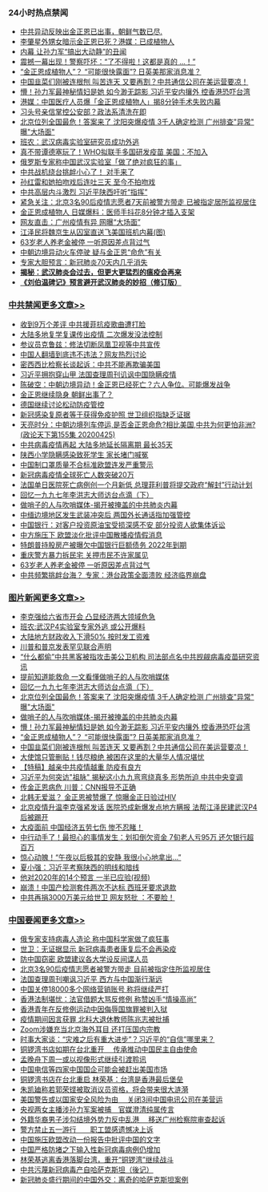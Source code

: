 <div class="catlist">
<h3>24小时热点禁闻</h3>
<ul>
<li><a href="https://github.com/fqnews/bnews/blob/master/baitai/20200425/1319022.md">中共异动反映出金正恩已出事，朝鲜气数已尽.</a></li>
<li><a href="https://github.com/fqnews/bnews/blob/master/comments/20200425/1319020.md">李肇星外甥女暗示金正恩已死？港媒：已成植物人</a></li>
<li><a href="https://github.com/fqnews/bnews/blob/master/cbnews/20200425/1319121.md">内幕 让孙力军“搞出大动静”的丑闻</a></li>
<li><a href="https://github.com/fqnews/bnews/blob/master/cbnews/20200425/1319077.md">震撼一幕出现！警察吓坏：“了不得啦！这都是真的 …！”</a></li>
<li><a href="https://github.com/fqnews/bnews/blob/master/topimagenews/20200425/1319188.md">“金正恩成植物人”？ “可能很快露面”? 日英美那家消息准？</a></li>
<li><a href="https://github.com/fqnews/bnews/blob/master/topimagenews/20200425/1319144.md">中国韭菜们刚被连根刨 叫苦连天 又要再割？中共通信公司在美运营要凉！</a></li>
<li><a href="https://github.com/fqnews/bnews/blob/master/topimagenews/20200425/1319260.md">懵！孙力军最神秘情妇是她 如今渺无踪影 习近平安内攘外 控香港恐吓台湾</a></li>
<li><a href="https://github.com/fqnews/bnews/blob/master/worldnews/20200425/1319100.md">港媒：中国医疗人员爆「金正恩成植物人」揭8分钟手术失败内幕</a></li>
<li><a href="https://github.com/fqnews/bnews/blob/master/cbnews/20200425/1319161.md">习头号亲信掌控公安部？政法系清洗在即</a></li>
<li><a href="https://github.com/fqnews/bnews/blob/master/topimagenews/20200425/1319274.md">北京位列全国最危！答案来了 沈阳突爆疫情 3千人确定检测 广州排查&quot;异常&quot; 曝&quot;大场面&quot;</a></li>
<li><a href="https://github.com/fqnews/bnews/blob/master/baitai/20200425/1319292.md">班农：武汉病毒实验室研究员成功外逃</a></li>
<li><a href="https://github.com/fqnews/bnews/blob/master/cnnews/20200425/1319109.md">真不带谭德塞玩了！WHO拟联手多国研发疫苗 美国：不加入</a></li>
<li><a href="https://github.com/fqnews/bnews/blob/master/baitai/20200425/1319192.md">俄罗斯专家称中国武汉实验室「做了绝对疯狂的事」</a></li>
<li><a href="https://github.com/fqnews/bnews/blob/master/cnnews/20200425/1319155.md">中共战机绕台挑衅小心了！ 对手来了</a></li>
<li><a href="https://github.com/fqnews/bnews/blob/master/yule/20200426/1319315.md">孙红雷和她拍吻戏后连吐三天 至今不拍吻戏</a></li>
<li><a href="https://github.com/fqnews/bnews/blob/master/cbnews/20200425/1319013.md">中共高层内斗激烈 习近平陕西吁听“指挥”</a></li>
<li><a href="https://github.com/fqnews/bnews/blob/master/weiquan/20200425/1319281.md">紧急关注&#65306;北京3名90后疫情志愿者7天前被警方带走 已被指定居所监视居住</a></li>
<li><a href="https://github.com/fqnews/bnews/blob/master/baitai/20200425/1319179.md">金正恩成植物人 日媒爆料：医师手抖花8分钟才插入支架</a></li>
<li><a href="https://github.com/fqnews/bnews/blob/master/cbnews/20200425/1319098.md">网友直击：广州疫情有异 网曝“大场面”</a></li>
<li><a href="https://github.com/fqnews/bnews/blob/master/comments/20200425/1319063.md">江泽民将魏京生从囚室直送飞美国班机内幕(图)</a></li>
<li><a href="https://github.com/fqnews/bnews/blob/master/cbnews/20200425/1319189.md">63岁老人养老金被停 一听原因差点背过气</a></li>
<li><a href="https://github.com/fqnews/bnews/blob/master/cbnews/20200425/1319099.md">中朝边境异动火车停驶 疑与金正恩“命危”有关</a></li>
<li><a href="https://github.com/fqnews/bnews/blob/master/baitai/20200425/1319180.md">专家大胆预言：新冠肺炎70天内几乎消失</a></li>
<li><b><a href="https://github.com/fqnews/bnews/blob/master/comments/20200211/1275071.md" target="_blank">揭秘：武汉肺炎会过去，但更大更猛烈的瘟疫会再来</a></b></li>
<li><b><a href="https://github.com/fqnews/bnews/blob/master/comments/20200207/1272816.md" target="_blank">《刘伯温碑记》预言避开武汉肺炎的妙招（修订版）</a></b></li>
</ul>
</div>

<div class="catlist">
<h3><a href="https://github.com/fqnews/bnews/blob/master/cbnews/" target="_blank">中共禁闻</a><span><a href="https://github.com/fqnews/bnews/blob/master/cbnews/" target="_blank" rel="nofollow">更多文章>></a></span></h3>
<ul>
<li><a href="https://github.com/fqnews/bnews/blob/master/cbnews/20200426/1319462.md" target="_blank">收到9万个差评 中共援菲抗疫歌曲遭打脸</a></li>
<li><a href="https://github.com/fqnews/bnews/blob/master/cbnews/20200426/1319449.md" target="_blank">大陆多地复学复课传出疫情 二次爆发没法控制</a></li>
<li><a href="https://github.com/fqnews/bnews/blob/master/cbnews/20200426/1319435.md" target="_blank">参议员克鲁兹：修法切断凤凰卫视等中共宣传</a></li>
<li><a href="https://github.com/fqnews/bnews/blob/master/cbnews/20200426/1319434.md" target="_blank">中国人翻墙到底违不违法？网友热烈讨论</a></li>
<li><a href="https://github.com/fqnews/bnews/blob/master/cbnews/20200426/1319426.md" target="_blank">密西西比检察长谈起诉：中共不能再欺骗美国</a></li>
<li><a href="https://github.com/fqnews/bnews/blob/master/cbnews/20200426/1319423.md" target="_blank">习近平拥抱穿山甲 法国查理周刊讥讽中国隐瞒疫情</a></li>
<li><a href="https://github.com/fqnews/bnews/blob/master/cbnews/20200426/1319411.md" target="_blank">陈破空：中朝边境异动！金正恩已经死亡？六人争位。可能爆发战争</a></li>
<li><a href="https://github.com/fqnews/bnews/blob/master/cbnews/20200426/1319392.md" target="_blank">金正恩继续隐身 朝鲜出事了？</a></li>
<li><a href="https://github.com/fqnews/bnews/blob/master/cbnews/20200426/1319385.md" target="_blank">德国继续讨论松动防疫管控</a></li>
<li><a href="https://github.com/fqnews/bnews/blob/master/cbnews/20200426/1319384.md" target="_blank">新冠感染复原者等于获得免疫护照 世卫组织指缺乏证据</a></li>
<li><a href="https://github.com/fqnews/bnews/blob/master/cbnews/20200426/1319365.md" target="_blank">天亮时分：中朝边境列车停运,是否金正恩命危?相比美国,中共为何更怕非洲?(政论天下第155集 20200425)</a></li>
<li><a href="https://github.com/fqnews/bnews/blob/master/cbnews/20200426/1319359.md" target="_blank">中共病毒疫情再起 大陆多地延长隔离期 最长35天</a></li>
<li><a href="https://github.com/fqnews/bnews/blob/master/cbnews/20200426/1319358.md" target="_blank">陕西小学隐瞒感染致死学生 家长堵门喊冤</a></li>
<li><a href="https://github.com/fqnews/bnews/blob/master/cbnews/20200426/1319356.md" target="_blank">中国制口罩质量不合标准欧盟连发严重警示</a></li>
<li><a href="https://github.com/fqnews/bnews/blob/master/cbnews/20200426/1319354.md" target="_blank">新冠病毒疫情全球死亡人数突破20万</a></li>
<li><a href="https://github.com/fqnews/bnews/blob/master/cbnews/20200426/1319353.md" target="_blank">法国单日医院死亡病例创一个月新低 总理菲利普将提交政府“解封”行动计划</a></li>
<li><a href="https://github.com/fqnews/bnews/blob/master/comments/20200425/1319181.md" target="_blank">回忆一九九七年李洪志大师访台点滴（下）</a></li>
<li><a href="https://github.com/fqnews/bnews/blob/master/comments/20200425/1319264.md" target="_blank">做哨子的人与吹哨媒体-揭开被掩盖的中共肺炎内幕</a></li>
<li><a href="https://github.com/fqnews/bnews/blob/master/cbnews/20200425/1319265.md" target="_blank">中缅边境地区发生武装冲突后 两国外长通话指加强管控</a></li>
<li><a href="https://github.com/fqnews/bnews/blob/master/cbnews/20200425/1319262.md" target="_blank">中国银行：对客户投资原油宝受损深感不安 部分投资人欲集体诉讼</a></li>
<li><a href="https://github.com/fqnews/bnews/blob/master/cbnews/20200425/1319232.md" target="_blank">中方施压下 欧盟淡化批评中国散播疫情假消息</a></li>
<li><a href="https://github.com/fqnews/bnews/blob/master/cbnews/20200425/1319219.md" target="_blank">特朗普持股房产被曝欠中国银行巨额债务 2022年到期</a></li>
<li><a href="https://github.com/fqnews/bnews/blob/master/cbnews/20200425/1319194.md" target="_blank">重庆警方暴力拆民宅 关押市民不许家属见</a></li>
<li><a href="https://github.com/fqnews/bnews/blob/master/cbnews/20200425/1319189.md" target="_blank">63岁老人养老金被停 一听原因差点背过气</a></li>
<li><a href="https://github.com/fqnews/bnews/blob/master/cbnews/20200425/1319168.md" target="_blank">中共频繁挑衅台海？ 专家：港台政策全面溃败 经济临界崩盘</a></li>

</ul>
</div>
<div class="catlist">
<h3><a href="https://github.com/fqnews/bnews/blob/master/topimagenews/" target="_blank">图片新闻</a><span><a href="https://github.com/fqnews/bnews/blob/master/topimagenews/" target="_blank" rel="nofollow">更多文章>></a></span></h3>
<ul>
<li><a href="https://github.com/fqnews/bnews/blob/master/topimagenews/20200426/1319418.md" target="_blank">李克强给六省市开会 凸显经济两大领域危急</a></li>
<li><a href="https://github.com/fqnews/bnews/blob/master/topimagenews/20200426/1319417.md" target="_blank">班农:武汉P4实验室专家外逃 或公开爆料</a></li>
<li><a href="https://github.com/fqnews/bnews/blob/master/topimagenews/20200426/1319416.md" target="_blank">大陆地方财政收入下滑50% 按时发工资难</a></li>
<li><a href="https://github.com/fqnews/bnews/blob/master/topimagenews/20200426/1319415.md" target="_blank">川普和普京发表罕见联合声明</a></li>
<li><a href="https://github.com/fqnews/bnews/blob/master/topimagenews/20200426/1319414.md" target="_blank">“什么都偷”中共黑客被指攻击美公卫机构 司法部点名中共觊觎病毒疫苗研究资讯</a></li>
<li><a href="https://github.com/fqnews/bnews/blob/master/topimagenews/20200426/1319410.md" target="_blank">提前知道能救命 一文看懂做哨子的人与吹哨媒体</a></li>
<li><a href="https://github.com/fqnews/bnews/blob/master/comments/20200425/1319181.md" target="_blank">回忆一九九七年李洪志大师访台点滴（下）</a></li>
<li><a href="https://github.com/fqnews/bnews/blob/master/topimagenews/20200425/1319274.md" target="_blank">北京位列全国最危！答案来了 沈阳突爆疫情 3千人确定检测 广州排查&quot;异常&quot; 曝&quot;大场面&quot;</a></li>
<li><a href="https://github.com/fqnews/bnews/blob/master/comments/20200425/1319264.md" target="_blank">做哨子的人与吹哨媒体-揭开被掩盖的中共肺炎内幕</a></li>
<li><a href="https://github.com/fqnews/bnews/blob/master/topimagenews/20200425/1319260.md" target="_blank">懵！孙力军最神秘情妇是她 如今渺无踪影 习近平安内攘外 控香港恐吓台湾</a></li>
<li><a href="https://github.com/fqnews/bnews/blob/master/topimagenews/20200425/1319188.md" target="_blank">“金正恩成植物人”？ “可能很快露面”? 日英美那家消息准？</a></li>
<li><a href="https://github.com/fqnews/bnews/blob/master/topimagenews/20200425/1319144.md" target="_blank">中国韭菜们刚被连根刨 叫苦连天 又要再割？中共通信公司在美运营要凉！</a></li>
<li><a href="https://github.com/fqnews/bnews/blob/master/topimagenews/20200425/1318989.md" target="_blank">大使馆只管删贴！钱尽粮绝 被困在这里的大量华人情况堪忧</a></li>
<li><a href="https://github.com/fqnews/bnews/blob/master/comments/20200424/1318689.md" target="_blank">【特稿】越亲中共疫情越重 防疫有良方</a></li>
<li><a href="https://github.com/fqnews/bnews/blob/master/topimagenews/20200424/1318647.md" target="_blank">习近平为何突访&quot;祖脉&quot; 揭秘这小九九弯弯绕真多 形势所迫 中共中央变调</a></li>
<li><a href="https://github.com/fqnews/bnews/blob/master/topimagenews/20200424/1318627.md" target="_blank">传金正恩病危 川普：CNN报导不正确</a></li>
<li><a href="https://github.com/fqnews/bnews/blob/master/topimagenews/20200424/1318621.md" target="_blank">北韩无爱滋？ 金正恩被赞爆了 惊曝金正日验过HIV</a></li>
<li><a href="https://github.com/fqnews/bnews/blob/master/topimagenews/20200424/1318615.md" target="_blank">北京疫情升温李克强紧发话 医院恐成新爆发点地方瞒报 法帮江泽民建武汉P4后被踢开</a></li>
<li><a href="https://github.com/fqnews/bnews/blob/master/topimagenews/20200424/1318560.md" target="_blank">大疫面前 中国经济五劳七伤 惨不忍睹！</a></li>
<li><a href="https://github.com/fqnews/bnews/blob/master/topimagenews/20200424/1318549.md" target="_blank">中行动手了！最担心的事情发生：划扣倒欠资金 7旬老人亏95万 还欠银行超百万</a></li>
<li><a href="https://github.com/fqnews/bnews/blob/master/topimagenews/20200424/1318548.md" target="_blank">惊心动魄！“午夜以后极其的安静 我很小心地拿出…”</a></li>
<li><a href="https://github.com/fqnews/bnews/blob/master/topimagenews/20200424/1318515.md" target="_blank">夏小强：习近平考察陕西的明线和暗线</a></li>
<li><a href="https://github.com/fqnews/bnews/blob/master/topimagenews/20200424/1318446.md" target="_blank">他对2020年的14个预言 一半已应验(视频)</a></li>
<li><a href="https://github.com/fqnews/bnews/blob/master/topimagenews/20200424/1318425.md" target="_blank">崩溃！中国产检测套件两次不达标 西班牙要求退款</a></li>
<li><a href="https://github.com/fqnews/bnews/blob/master/topimagenews/20200424/1318340.md" target="_blank">中共再捐3000万美元给世卫 网友怒批 ：不要脸！</a></li>

</ul>
</div>
<div class="catlist">
<h3><a href="https://github.com/fqnews/bnews/blob/master/headline/" target="_blank">中国要闻</a><span><a href="https://github.com/fqnews/bnews/blob/master/headline/" target="_blank" rel="nofollow">更多文章>></a></span></h3>
<ul>
<li><a href="https://github.com/fqnews/bnews/blob/master/headline/20200426/1319331.md" target="_blank">俄专家支持病毒人造论 称中国科学家做了疯狂事</a></li>
<li><a href="https://github.com/fqnews/bnews/blob/master/headline/20200426/1319330.md" target="_blank">世卫：无证据显示 新冠病毒患者康复后不会再染疫</a></li>
<li><a href="https://github.com/fqnews/bnews/blob/master/headline/20200426/1319329.md" target="_blank">防中国窃密 欧盟建议各大学设反间谍人员</a></li>
<li><a href="https://github.com/fqnews/bnews/blob/master/headline/20200426/1319328.md" target="_blank">北京3名90后疫情志愿者被警方带走 目前被指定住所监视居住</a></li>
<li><a href="https://github.com/fqnews/bnews/blob/master/headline/20200426/1319312.md" target="_blank">法国查理周刊嘲讽习近平 西方与中国渐行渐远</a></li>
<li><a href="https://github.com/fqnews/bnews/blob/master/headline/20200426/1319311.md" target="_blank">中国关停18000多个网络营销账号 称将继续严打</a></li>
<li><a href="https://github.com/fqnews/bnews/blob/master/headline/20200426/1319306.md" target="_blank">香港法制堪忧：法官借题大骂反修例 称赞凶手“情操高尚”</a></li>
<li><a href="https://github.com/fqnews/bnews/blob/master/headline/20200426/1319305.md" target="_blank">香港青年在反修例运动中因侮辱国旗罪被判入狱</a></li>
<li><a href="https://github.com/fqnews/bnews/blob/master/headline/20200426/1319304.md" target="_blank">疫情期间因言获罪 北科大退休教师陈兆志被批捕</a></li>
<li><a href="https://github.com/fqnews/bnews/blob/master/headline/20200426/1319303.md" target="_blank">Zoom涉嫌充当北京海外耳目 还打压国内宗教</a></li>
<li><a href="https://github.com/fqnews/bnews/blob/master/headline/20200425/1319290.md" target="_blank">时事大家谈：“灾难之后有重大进步”？习近平的“自信”哪里来？</a></li>
<li><a href="https://github.com/fqnews/bnews/blob/master/headline/20200425/1319289.md" target="_blank">铜锣湾书店如期在台北重开　  传承推动中国民主自由使命</a></li>
<li><a href="https://github.com/fqnews/bnews/blob/master/headline/20200425/1319288.md" target="_blank">孟晚舟下周一或以视像形式继续引渡聆讯</a></li>
<li><a href="https://github.com/fqnews/bnews/blob/master/headline/20200425/1319263.md" target="_blank">中国电信等四家中国国企可能会被赶出美国市场</a></li>
<li><a href="https://github.com/fqnews/bnews/blob/master/headline/20200425/1319261.md" target="_blank">铜锣湾书店在台北重启 林荣基：台湾是香港最后堡垒</a></li>
<li><a href="https://github.com/fqnews/bnews/blob/master/headline/20200425/1319257.md" target="_blank">朱凯廸称若郭荣铿被取消议员资格，将会带来很大涟漪</a></li>
<li><a href="https://github.com/fqnews/bnews/blob/master/headline/20200425/1319256.md" target="_blank">美国警告或以国家安全风险为由　  关闭3间中国电讯公司在美营运</a></li>
<li><a href="https://github.com/fqnews/bnews/blob/master/headline/20200425/1319244.md" target="_blank">央视两女主播涉孙力军案被捕　官媒澄清纯属传言</a></li>
<li><a href="https://github.com/fqnews/bnews/blob/master/headline/20200425/1319243.md" target="_blank">外籍华裔男子涉勾结境外势力反中乱港　 移送广州检察院审查起诉</a></li>
<li><a href="https://github.com/fqnews/bnews/blob/master/headline/20200425/1319242.md" target="_blank">警方禁止五一游行　　职工盟感遗憾决上诉</a></li>
<li><a href="https://github.com/fqnews/bnews/blob/master/headline/20200425/1319212.md" target="_blank">中国施压欧盟改动一份报告中批评中国的文字</a></li>
<li><a href="https://github.com/fqnews/bnews/blob/master/headline/20200425/1319211.md" target="_blank">中国严格防堵之下输入性新冠病毒病例仍增加</a></li>
<li><a href="https://github.com/fqnews/bnews/blob/master/headline/20200425/1319169.md" target="_blank">林荣基逃离香港落脚台湾，重开“铜锣湾”继续战斗</a></li>
<li><a href="https://github.com/fqnews/bnews/blob/master/headline/20200425/1319146.md" target="_blank">中共污蔑新冠病毒产自哈萨克斯坦（後记）</a></li>
<li><a href="https://github.com/fqnews/bnews/blob/master/headline/20200425/1319138.md" target="_blank">新冠肺炎盛行期间的中国外交：离奇的哈萨克斯坦案例</a></li>

</ul>
</div>
